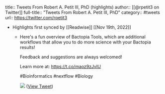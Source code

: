 title:: Tweets From Robert A. Petit III, PhD (highlights)
author:: [[@rpetit3 on Twitter]]
full-title:: "Tweets From Robert A. Petit III, PhD"
category:: #tweets
url:: https://twitter.com/rpetit3

- Highlights first synced by [[Readwise]] [[Nov 19th, 2022]]
	- Here's a fun overview of Bactopia Tools, which are additional workflows that allow you to do more science with your Bactopia results!
	  
	  Feedback and suggestions are always welcomed!
	  
	  Learn more at: https://t.co/maoz9zJvIU
	  
	  #Bioinformatics #nextflow #Biology 
	  
	  ![](https://pbs.twimg.com/media/FQBAfVTX0AAcOCW.jpg) ([View Tweet](https://twitter.com/rpetit3/status/1513497090000785408))